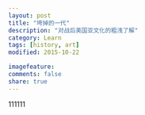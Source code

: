 ```yaml
---
layout: post
title: "垮掉的一代"
description: "对战后美国亚文化的粗浅了解"
category: Learn
tags: [history, art]
modified: 2015-10-22

imagefeature: 
comments: false
share: true
---
```


111111